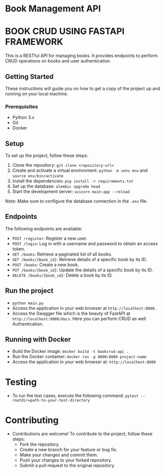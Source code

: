 # Book Management API

# BOOK CRUD USING FASTAPI FRAMEWORK
This is a RESTful API for managing books. It provides endpoints to perform CRUD operations on books and user authentication.

## Getting Started

These instructions will guide you on how to get a copy of the project up and running on your local machine.

### Prerequisites
- Python 3.x
- Git
- Docker

## Setup

To set up the project, follow these steps:

1. Clone the repository: `git clone <repository-url>`
2. Create and activate a virtual environment: `python -m venv env` and `source env/bin/activate`
3. Install the dependencies: `pip install -r requirements.txt`
4. Set up the database: `alembic upgrade head`
5. Start the development server: `uvicorn main:app --reload`

Note: Make sure to configure the database connection in the `.env` file.


## Endpoints

The following endpoints are available:

- `POST /register`: Register a new user.
- `POST /login`: Log in with a username and password to obtain an access token.
- `GET /books`: Retrieve a paginated list of all books.
- `GET /books/{book_id}`: Retrieve details of a specific book by its ID.
- `POST /books`: Create a new book.
- `PUT /books/{book_id}`: Update the details of a specific book by its ID.
- `DELETE /books/{book_id}`: Delete a book by its ID.

## Run the project
- `python main.py`
- Access the application in your web browser at `http://localhost:8000`.
- Access the Swagger file which is the beauty of FastAPI at `http://localhost:8000/docs`. Here you can perform CRUD as well Authentication.

## Running with Docker
- Build the Docker image: `docker build -t bookcrud-api .`
- Run the Docker container: `docker run -p 8000:8000 project-name`
- Access the application in your web browser at: `http://localhost:8000`

# Testing
- To run the test cases, execute the following command: `pytest --rootdir=path-to-your-test-directory`

# Contributing
- Contributions are welcome! To contribute to the project, follow these steps:
  - Fork the repository.
  - Create a new branch for your feature or bug fix.
  - Make your changes and commit them.
  - Push your changes to your forked repository.
  - Submit a pull request to the original repository.
  




